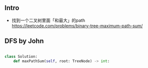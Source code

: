 



## Intro

- 找到一个二叉树里面「和最大」的path https://leetcode.com/problems/binary-tree-maximum-path-sum/



## DFS by John


```py

class Solution:
    def maxPathSum(self, root: TreeNode) -> int:
        



```








































